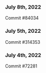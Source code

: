 ### July 8th, 2022

Commit #84034

### July 5th, 2022

Commit #314353


### July 4th, 2022

Commit #72281
